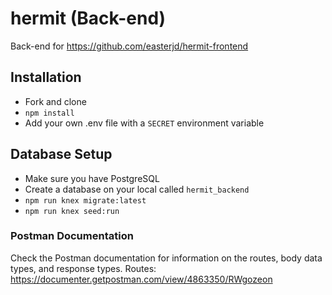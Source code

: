 # hermit (Back-end)
Back-end for https://github.com/easterjd/hermit-frontend

## Installation
- Fork and clone
- `npm install`
- Add your own .env file with a `SECRET` environment variable

## Database Setup
- Make sure you have PostgreSQL
- Create a database on your local called `hermit_backend`
- `npm run knex migrate:latest`
- `npm run knex seed:run`

### Postman Documentation

Check the Postman documentation for information on the routes, body data types, and response types.
Routes: https://documenter.getpostman.com/view/4863350/RWgozeon
